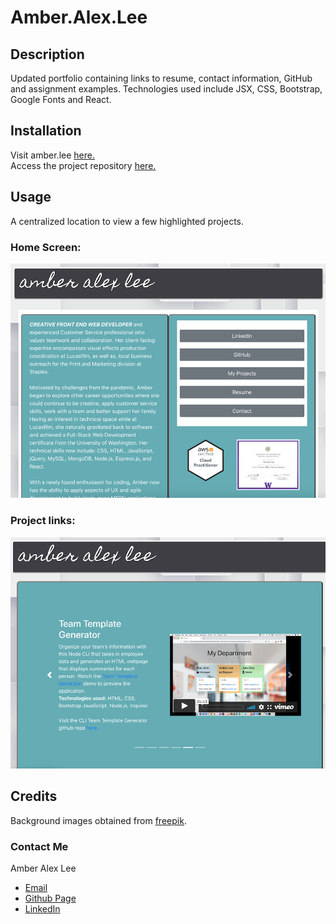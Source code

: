 # Amber.Alex.Lee  

## Description
Updated portfolio containing links to resume, contact information, GitHub and assignment examples. Technologies used include JSX, CSS, Bootstrap, Google Fonts and React.    

## Installation  

Visit amber.lee [here.](https://lee-amber-alex.github.io/amber.lee/)  
Access the project repository [here.](https://github.com/lee-amber-alex/amber.lee)  



## Usage  

A centralized location to view a few highlighted projects.

### Home Screen:  

![Home Page.](src/img/home.png) 

### Project links:  

![links.](src/img/projects.png)   

## Credits  

Background images obtained from [freepik](http://www.freepik.com).  

### Contact Me  
 
Amber Alex Lee
- [Email](lee.amber.alex@gmail.com)
- [Github Page](https://github.com/lee-amber-alex)
- [LinkedIn](www.linkedin.com/in/leeamberalex)